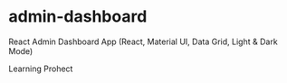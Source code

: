 # admin-dashboard
React Admin Dashboard App (React, Material UI, Data Grid, Light &amp; Dark Mode)

Learning Prohect
